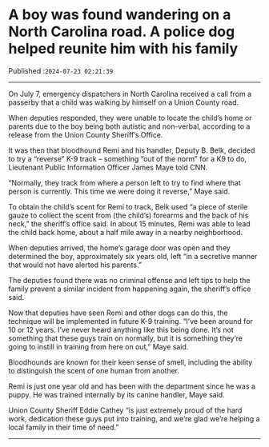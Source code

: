 # A boy was found wandering on a North Carolina road. A police dog helped reunite him with his family

Published :`2024-07-23 02:21:39`

---

On July 7, emergency dispatchers in North Carolina received a call from a passerby that a child was walking by himself on a Union County road.

When deputies responded, they were unable to locate the child’s home or parents due to the boy being both autistic and non-verbal, according to a release from the Union County Sheriff’s Office.

It was then that bloodhound Remi and his handler, Deputy B. Belk, decided to try a “reverse” K-9 track – something “out of the norm” for a K9 to do, Lieutenant Public Information Officer James Maye told CNN.

“Normally, they track from where a person left to try to find where that person is currently. This time we were doing it reverse,” Maye said.

To obtain the child’s scent for Remi to track, Belk used “a piece of sterile gauze to collect the scent from (the child’s) forearms and the back of his neck,” the sheriff’s office said. In about 15 minutes, Remi was able to lead the child back home, about a half mile away in a nearby neighborhood.

When deputies arrived, the home’s garage door was open and they determined the boy, approximately six years old, left “in a secretive manner that would not have alerted his parents.”

The deputies found there was no criminal offense and left tips to help the family prevent a similar incident from happening again, the sheriff’s office said.

Now that deputies have seen Remi and other dogs can do this, the technique will be implemented in future K-9 training. “I’ve been around for 10 or 12 years. I’ve never heard anything like this being done. It’s not something that these guys train on normally, but it is something they’re going to instill in training from here on out,” Maye said.

Bloodhounds are known for their keen sense of smell, including the ability to distinguish the scent of one human from another.

Remi is just one year old and has been with the department since he was a puppy. He was trained internally by its canine handler, Maye said.

Union County Sheriff Eddie Cathey “is just extremely proud of the hard work, dedication these guys put into training, and we’re glad we’re helping a local family in their time of need.”

---

